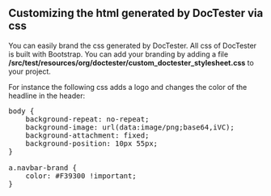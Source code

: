 ## Customizing the html generated by DocTester via css

You can easily brand the css generated by DocTester. All css of 
DocTester is built with Bootstrap. You can add your branding by adding
a file **/src/test/resources/org/doctester/custom_doctester_stylesheet.css**
to your project.

For instance the following css adds a logo and changes the color of the headline
in the header:

<pre class="prettyprint languague-css">
body {
	background-repeat: no-repeat;
	background-image: url(data:image/png;base64,iVC);
	background-attachment: fixed;
	background-position: 10px 55px;
}

a.navbar-brand {
	color: #F39300 !important; 
}
</pre>